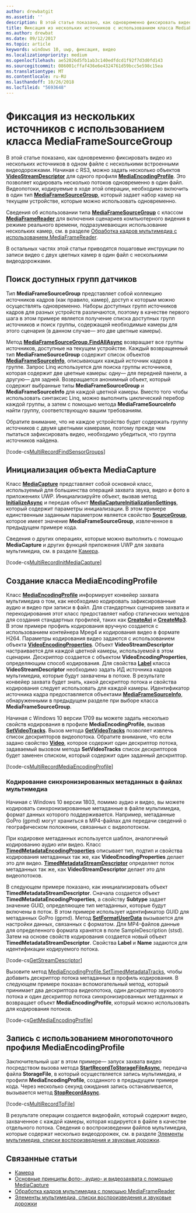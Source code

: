 ```yaml
---
author: drewbatgit
ms.assetid: ''
description: В этой статье показано, как одновременно фиксировать видео из нескольких источников в одном файле с несколькими встроенными видеодорожками.
title: Фиксация из нескольких источников с использованием класса MediaFrameSourceGroup
ms.author: drewbat
ms.date: 09/12/2017
ms.topic: article
keywords: windows 10, uwp, фиксация, видео
ms.localizationpriority: medium
ms.openlocfilehash: ae52026d5fb1ab3c140edfdcd1f92f7d3d0fd143
ms.sourcegitcommit: 086001cffaf436e6e4324761d59bcc5e598c15ea
ms.translationtype: MT
ms.contentlocale: ru-RU
ms.lasthandoff: 10/26/2018
ms.locfileid: "5693648"
---
```

# <a name="capture-from-multiple-sources-using-mediaframesourcegroup"></a>Фиксация из нескольких источников с использованием класса MediaFrameSourceGroup

В этой статье показано, как одновременно фиксировать видео из нескольких источников в одном файле с несколькими встроенными видеодорожками. Начиная с RS3, можно задать несколько объектов **[VideoStreamDescriptor](https://docs.microsoft.com/uwp/api/windows.media.core.videostreamdescriptor)** для одного профиля **[MediaEncodingProfile](https://docs.microsoft.com/uwp/api/windows.media.mediaproperties.mediaencodingprofile)**. Это позволяет кодировать несколько потоков одновременно в один файл. Видеопотоки, кодируемые в ходе этой операции, необходимо включить в один тип **[MediaFrameSourceGroup](https://docs.microsoft.com/uwp/api/windows.media.capture.frames.mediaframesourcegroup)**, который задает набор камер на текущем устройстве, которые можно использовать одновременно. 

Сведения об использовании типа **[MediaFrameSourceGroup](https://docs.microsoft.com/uwp/api/windows.media.capture.frames.mediaframesourcegroup)** с классом **[MediaFrameReader](https://docs.microsoft.com/uwp/api/windows.media.capture.frames.mediaframereader)** для включения сценариев компьютерного видения в режиме реального времени, подразумевающих использование нескольких камер, см. в разделе [Обработка кадров мультимедиа с использованием MediaFrameReader](process-media-frames-with-mediaframereader.md).

В остальных частях этой статьи приводятся пошаговые инструкции по записи видео с двух цветных камер в один файл с несколькими видеодорожками.

## <a name="find-available-sensor-groups"></a>Поиск доступных групп датчиков
Тип **MediaFrameSourceGroup** представляет собой коллекцию источников кадров (как правило, камер), доступ к которым можно осуществлять одновременно. Наборы доступных групп источников кадров для разных устройств различаются, поэтому в качестве первого шага в этом примере является получение списка доступных групп источников и поиск группы, содержащей необходимые камеры для этого сценария (в данном случае— это две цветные камеры).

Метод **[MediaFrameSourceGroup.FindAllAsync](https://docs.microsoft.com/uwp/api/windows.media.capture.frames.mediaframesourcegroup.FindAllAsync)** возвращает все группы источников, доступные на текущем устройстве. Каждый возвращенный тип **MediaFrameSourceGroup** содержит список объектов **[MediaFrameSourceInfo](https://docs.microsoft.com/uwp/api/windows.media.capture.frames.mediaframesourceinfo)**, описывающих каждый источник кадров в группе. Запрос Linq используется для поиска группы источников, которая содержит две цветные камеры: одну— для передней панели, а другую— для задней. Возвращается анонимный объект, который содержит выбранные типы **MediaFrameSourceGroup** и **MediaFrameSourceInfo** для каждой цветной камеры. Вместо того чтобы использовать синтаксис Linq, можно выполнить циклический перебор каждой группы, а затем с помощью метода **MediaFrameSourceInfo** найти группу, соответствующую вашим требованиям.

Обратите внимание, что не каждое устройство будет содержать группу источников с двумя цветными камерами, поэтому прежде чем пытаться зафиксировать видео, необходимо убедиться, что группа источников найдена.

[!code-cs[MultiRecordFindSensorGroups](./code/SimpleCameraPreview_Win10/cs/MainPage.MultiRecord.xaml.cs#SnippetMultiRecordFindSensorGroups)]

## <a name="initialize-the-mediacapture-object"></a>Инициализация объекта MediaCapture
Класс **[MediaCapture](https://docs.microsoft.com/uwp/api/windows.media.capture.mediacapture)** представляет собой основной класс, используемый для большинства операций захвата звука, видео и фото в приложениях UWP. Инициализируйте объект, вызвав метод **[InitializeAsync](https://docs.microsoft.com/uwp/api/windows.media.capture.mediacapture.InitializeAsync)** и передав объект **[MediaCaptureInitializationSettings](https://docs.microsoft.com/uwp/api/windows.media.capture.mediacaptureinitializationsettings)**, который содержит параметры инициализации. В этом примере единственным заданным параметром является свойство **[SourceGroup](https://docs.microsoft.com/uwp/api/windows.media.capture.mediacaptureinitializationsettings.SourceGroup)**, которое имеет значение **MediaFrameSourceGroup**, извлеченное в предыдущем примере кода.

Сведения о других операциях, которые можно выполнить с помощью **MediaCapture** и других функций приложения UWP для захвата мультимедиа, см. в разделе [Камера](camera.md).

[!code-cs[MultiRecordInitMediaCapture](./code/SimpleCameraPreview_Win10/cs/MainPage.MultiRecord.xaml.cs#SnippetMultiRecordInitMediaCapture)]

## <a name="create-a-mediaencodingprofile"></a>Создание класса MediaEncodingProfile
Класс **[MediaEncodingProfile](https://docs.microsoft.com/uwp/api/windows.media.mediaproperties.mediaencodingprofile)** информирует конвейер захвата мультимедиа о том, как необходимо кодировать зафиксированные аудио и видео при записи в файл. Для стандартных сценариев захвата и перекодирования этот класс предоставляет набор статических методов для создания стандартных профилей, таких как **[CreateAvi](https://docs.microsoft.com/uwp/api/windows.media.mediaproperties.mediaencodingprofile.createavi)** и **[CreateMp3](https://docs.microsoft.com/uwp/api/windows.media.mediaproperties.mediaencodingprofile.createmp3)**. В этом примере профиль кодирования вручную создается с использованием контейнера Mpeg4 и кодирования видео в формате H264. Параметры кодирования видео задаются с использованием объекта **[VideoEncodingProperties](https://docs.microsoft.com/uwp/api/windows.media.mediaproperties.videoencodingproperties)**. Объект **VideoStreamDescriptor** настраивается для каждой цветной камеры, используемой в этом сценарии. Дескриптор создается с объектом **VideoEncodingProperties**, определяющим способ кодирования. Для свойства **[Label](https://docs.microsoft.com/uwp/api/windows.media.core.videostreamdescriptor.Label)** класса **VideoStreamDescriptor** необходимо задать ИД источника кадров мультимедиа, которые будут захвачены в потоке. В результате конвейер захвата будет знать, какой дескриптор потока и свойства кодирования следует использовать для каждой камеры. Идентификатор источника кадра предоставляется объектами **[MediaFrameSourceInfo](https://docs.microsoft.com/uwp/api/windows.media.capture.frames.mediaframesourceinfo)**, обнаруженными в предыдущем разделе при выборе класса **MediaFrameSourceGroup**.


Начиная с Windows 10 версии 1709 вы можете задать несколько свойств кодирования в профиле **MediaEncodingProfile**, вызвав **[SetVideoTracks](https://docs.microsoft.com/uwp/api/windows.media.mediaproperties.mediaencodingprofile.setvideotracks)**. Вызов метода **[GetVideoTracks](https://docs.microsoft.com/uwp/api/windows.media.mediaproperties.mediaencodingprofile.GetVideoTracks)** позволяет извлечь список дескрипторов видеопотока. Обратите внимание, что если задано свойство **[Video](https://docs.microsoft.com/uwp/api/windows.media.mediaproperties.mediaencodingprofile.Video)**, которое содержит один дескриптор потока, задаваемый вызовом метода **SetVideoTracks** список дескрипторов будет заменен списком, который содержит один заданный дескриптор.


[!code-cs[MultiRecordMediaEncodingProfile](./code/SimpleCameraPreview_Win10/cs/MainPage.MultiRecord.xaml.cs#SnippetMultiRecordMediaEncodingProfile)]

### <a name="encode-timed-metadata-in-media-files"></a>Кодирование синхронизированных метаданных в файлах мультимедиа

Начиная с Windows 10 версии 1803, помимо аудио и видео, вы можете кодировать синхронизированные метаданные в файле мультимедиа, формат данных которого поддерживается. Например, метаданные GoPro (gpmd) могут храниться в MP4-файлах для передачи сведений о географическом положении, связанных с видеопотоком. 

При кодировке метаданных используется шаблон, аналогичный кодированию аудио или видео. Класс [**TimedMetadataEncodingProperties**](https://docs.microsoft.com/uwp/api/windows.media.mediaproperties.timedmetadataencodingproperties) описывает тип, подтип и свойства кодирования метаданных так же, как **VideoEncodingProperties** делает это для видео. [**TimedMetadataStreamDescriptor**](https://docs.microsoft.com/uwp/api/windows.media.core.timedmetadatastreamdescriptor) определяет поток метаданных так же, как **VideoStreamDescriptor** делает это для видеопотоков.  

В следующем примере показано, как инициализировать объект **TimedMetadataStreamDescriptor**. Сначала создается объект **TimedMetadataEncodingProperties**, а свойству **Subtype** задает значение GUID, определяющее тип метаданных, которые будут включены в поток. В этом примере использует идентификатор GUID для метаданных GoPro (gpmd). Метод [**SetFormatUserData**](https://docs.microsoft.com/uwp/api/windows.media.mediaproperties.timedmetadataencodingproperties.setformatuserdata) вызывается для настройки данных, связанных с форматом. Для MP4-файлов данные для определенного формата хранятся в поле SampleDescription (stsd). Затем на основе свойств кодирования создается новый объект **TimedMetadataStreamDescriptor**. Свойства **Label** и **Name** задаются для идентификации кодируемого потока. 

[!code-cs[GetStreamDescriptor](./code/SimpleCameraPreview_Win10/cs/MainPage.MultiRecord.xaml.cs#SnippetGetStreamDescriptor)]

Вызовите метод [MediaEncodingProfile.SetTimedMetadataTracks](**https://docs.microsoft.com/uwp/api/windows.media.mediaproperties.mediaencodingprofile.settimedmetadatatracks**), чтобы добавить дескриптор потока метаданных в профиль кодирования. В следующем примере показан вспомогательный метод, который принимает два дескриптора видеопотока, один дескриптор звукового потока и один дескриптор потока синхронизированных метаданных и возвращает объект **MediaEncodingProfile**, который можно использовать для кодирования потоков.

[!code-cs[GetMediaEncodingProfile](./code/SimpleCameraPreview_Win10/cs/MainPage.MultiRecord.xaml.cs#SnippetGetMediaEncodingProfile)]

## <a name="record-using-the-multi-stream-mediaencodingprofile"></a>Запись с использованием многопоточного профиля MediaEncodingProfile
Заключительный шаг в этом примере— запуск захвата видео посредством вызова метода **[StartRecordToStorageFileAsync](https://docs.microsoft.com/uwp/api/windows.media.capture.mediacapture.startrecordtostoragefileasync)**, передача файла **StorageFile**, в который осуществляется запись мультимедиа, и профиля **MediaEncodingProfile**, созданного в предыдущем примере кода. Через несколько секунд ожидания запись останавливается, вызывается метод **[StopRecordAsync](https://docs.microsoft.com/uwp/api/windows.media.capture.mediacapture.StopRecordAsync)**.

[!code-cs[MultiRecordToFile](./code/SimpleCameraPreview_Win10/cs/MainPage.MultiRecord.xaml.cs#SnippetMultiRecordToFile)]

В результате операции создается видеофайл, который содержит видео, захваченное с каждой камеры, которая кодируется в файле в качестве отдельного потока. Сведения о воспроизведении файлов мультимедиа, которые содержат несколько видеодорожек, см. в разделе [Элементы мультимедиа, списки воспроизведения и звуковые дорожки](media-playback-with-mediasource.md).

## <a name="related-topics"></a>Связанные статьи

* [Камера](camera.md)
* [Основные принципы фото-, аудио- и видеозахвата с помощью MediaCapture](basic-photo-video-and-audio-capture-with-MediaCapture.md)
* [Обработка кадров мультимедиа с помощью MediaFrameReader](process-media-frames-with-mediaframereader.md)
* [Элементы мультимедиа, списки воспроизведения и звуковые дорожки](media-playback-with-mediasource.md)


 

 




